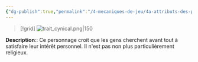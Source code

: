 ```yaml
---
{"dg-publish":true,"permalink":"/4-mecaniques-de-jeu/4a-attributs-des-personnages/traits-de-caractere/cynique/"}
---
```


>[!grid] 
>![trait_cynical.png|150](/img/user/Z.%20Ressources/Traits_images/Trait_cynical.png)

**Description**:: Ce personnage croit que les gens cherchent avant tout à satisfaire leur intérêt personnel. Il n'est pas non plus particulièrement religieux.






